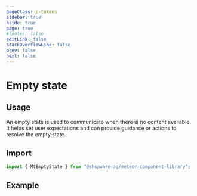 ```yaml
---
pageClass: p-tokens
sidebar: true
aside: true
page: true
#footer: false
editLink: false
stackOverflowLink: false
prev: false
next: false
---
```


<script setup>
  import  SwagStorybookIframe  from '../../components/storybook/SwagStorybookIframe.vue'
</script>

# Empty state

## Usage

An empty state is used to communicate when there is no content available. It helps set user expectations and can provide guidance or actions to resolve the empty state.

## Import

```js
import { MtEmptyState } from "@shopware-ag/meteor-component-library";
```

## Example

<SwagStorybookIframe group="layout" component="mt-empty-state"></SwagStorybookIframe>
